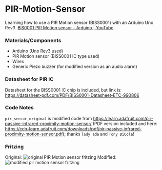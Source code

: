 # PIR-Motion-Sensor
Learning how to use a PIR Motion sensor (BISS0001) with an Arduino Uno Rev3.
[BIS0001 PIR Motion sensor - Arduino | YouTube](https://www.youtube.com/watch?v=OfII7iY5S7A)

### Materials/Components
- Arduino (Uno Rev3 used)
- PIR Motion sensor (BISS0001 IC type used)
- Wires
- Generic Piezo buzzer (for modified version as an audio alarm)

### Datasheet for PIR IC
Datasheet for the BISS0001 IC chip is included, but link is: https://datasheet-pdf.com/PDF/BISS0001-Datasheet-ETC-990806

### Code Notes
`pir_sensor_original` is modified code from https://learn.adafruit.com/pir-passive-infrared-proximity-motion-sensor/ (PDF version included and here: https://cdn-learn.adafruit.com/downloads/pdf/pir-passive-infrared-proximity-motion-sensor.pdf); thanks `lady ada` and `Tony DiCola`!

### Fritzing
Original: ![original PIR Motion sensor fritzing](https://user-images.githubusercontent.com/115848968/223010617-062b6e08-7660-4d50-b427-2d8c75b99b49.png)
Modified: ![modified pir motion sensor fritzing](https://user-images.githubusercontent.com/115848968/223894422-ea0fff85-6ecf-4c23-8b79-aa17ff0c1842.png)

